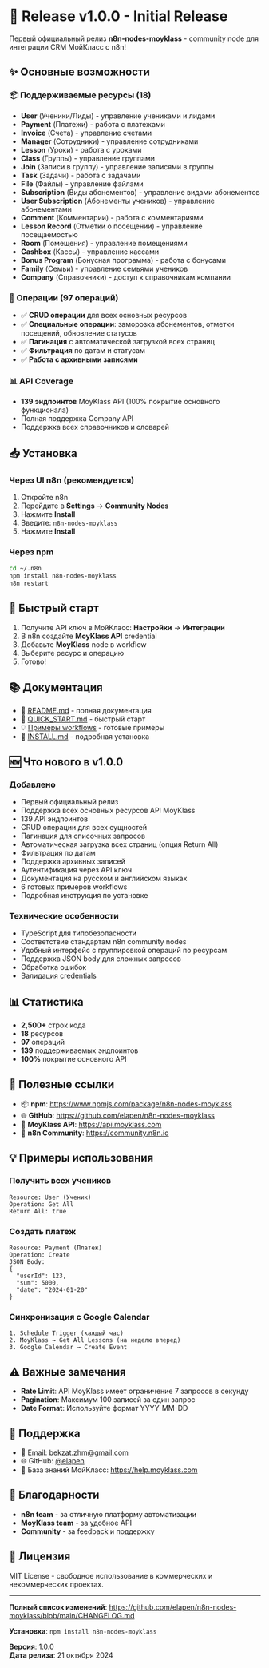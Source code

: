 # 🎉 Release v1.0.0 - Initial Release

Первый официальный релиз **n8n-nodes-moyklass** - community node для интеграции CRM МойКласс с n8n!

## ✨ Основные возможности

### 📦 Поддерживаемые ресурсы (18)

- **User** (Ученики/Лиды) - управление учениками и лидами
- **Payment** (Платежи) - работа с платежами
- **Invoice** (Счета) - управление счетами
- **Manager** (Сотрудники) - управление сотрудниками
- **Lesson** (Уроки) - работа с уроками
- **Class** (Группы) - управление группами
- **Join** (Записи в группу) - управление записями в группы
- **Task** (Задачи) - работа с задачами
- **File** (Файлы) - управление файлами
- **Subscription** (Виды абонементов) - управление видами абонементов
- **User Subscription** (Абонементы учеников) - управление абонементами
- **Comment** (Комментарии) - работа с комментариями
- **Lesson Record** (Отметки о посещении) - управление посещаемостью
- **Room** (Помещения) - управление помещениями
- **Cashbox** (Кассы) - управление кассами
- **Bonus Program** (Бонусная программа) - работа с бонусами
- **Family** (Семьи) - управление семьями учеников
- **Company** (Справочники) - доступ к справочникам компании

### 🎯 Операции (97 операций)

- ✅ **CRUD операции** для всех основных ресурсов
- ✅ **Специальные операции**: заморозка абонементов, отметки посещений, обновление статусов
- ✅ **Пагинация** с автоматической загрузкой всех страниц
- ✅ **Фильтрация** по датам и статусам
- ✅ **Работа с архивными записями**

### 📊 API Coverage

- **139 эндпоинтов** MoyKlass API (100% покрытие основного функционала)
- Полная поддержка Company API
- Поддержка всех справочников и словарей

## 📥 Установка

### Через UI n8n (рекомендуется)

1. Откройте n8n
2. Перейдите в **Settings** → **Community Nodes**
3. Нажмите **Install**
4. Введите: `n8n-nodes-moyklass`
5. Нажмите **Install**

### Через npm

```bash
cd ~/.n8n
npm install n8n-nodes-moyklass
n8n restart
```

## 🔧 Быстрый старт

1. Получите API ключ в МойКласс: **Настройки** → **Интеграции**
2. В n8n создайте **MoyKlass API** credential
3. Добавьте **MoyKlass** node в workflow
4. Выберите ресурс и операцию
5. Готово!

## 📚 Документация

- 📘 [README.md](https://github.com/elapen/n8n-nodes-moyklass/blob/main/README.md) - полная документация
- 🚀 [QUICK_START.md](https://github.com/elapen/n8n-nodes-moyklass/blob/main/QUICK_START.md) - быстрый старт
- 💡 [Примеры workflows](https://github.com/elapen/n8n-nodes-moyklass/tree/main/examples) - готовые примеры
- 🔧 [INSTALL.md](https://github.com/elapen/n8n-nodes-moyklass/blob/main/INSTALL.md) - подробная установка

## 🆕 Что нового в v1.0.0

### Добавлено

- Первый официальный релиз
- Поддержка всех основных ресурсов API MoyKlass
- 139 API эндпоинтов
- CRUD операции для всех сущностей
- Пагинация для списочных запросов
- Автоматическая загрузка всех страниц (опция Return All)
- Фильтрация по датам
- Поддержка архивных записей
- Аутентификация через API ключ
- Документация на русском и английском языках
- 6 готовых примеров workflows
- Подробная инструкция по установке

### Технические особенности

- TypeScript для типобезопасности
- Соответствие стандартам n8n community nodes
- Удобный интерфейс с группировкой операций по ресурсам
- Поддержка JSON body для сложных запросов
- Обработка ошибок
- Валидация credentials

## 📊 Статистика

- **2,500+** строк кода
- **18** ресурсов
- **97** операций
- **139** поддерживаемых эндпоинтов
- **100%** покрытие основного API

## 🔗 Полезные ссылки

- 📦 **npm**: https://www.npmjs.com/package/n8n-nodes-moyklass
- 🌐 **GitHub**: https://github.com/elapen/n8n-nodes-moyklass
- 📖 **MoyKlass API**: https://api.moyklass.com
- 💬 **n8n Community**: https://community.n8n.io

## 💡 Примеры использования

### Получить всех учеников
```
Resource: User (Ученик)
Operation: Get All
Return All: true
```

### Создать платеж
```
Resource: Payment (Платеж)
Operation: Create
JSON Body:
{
  "userId": 123,
  "sum": 5000,
  "date": "2024-01-20"
}
```

### Синхронизация с Google Calendar
```
1. Schedule Trigger (каждый час)
2. MoyKlass → Get All Lessons (на неделю вперед)
3. Google Calendar → Create Event
```

## ⚠️ Важные замечания

- **Rate Limit**: API MoyKlass имеет ограничение 7 запросов в секунду
- **Pagination**: Максимум 100 записей за один запрос
- **Date Format**: Используйте формат YYYY-MM-DD

## 🤝 Поддержка

- 📧 Email: bekzat.zhm@gmail.com
- 🌐 GitHub: [@elapen](https://github.com/elapen)
- 📖 База знаний МойКласс: https://help.moyklass.com

## 🙏 Благодарности

- **n8n team** - за отличную платформу автоматизации
- **MoyKlass team** - за удобное API
- **Community** - за feedback и поддержку

## 📝 Лицензия

MIT License - свободное использование в коммерческих и некоммерческих проектах.

---

**Полный список изменений**: https://github.com/elapen/n8n-nodes-moyklass/blob/main/CHANGELOG.md

**Установка**: `npm install n8n-nodes-moyklass`

**Версия**: 1.0.0  
**Дата релиза**: 21 октября 2024

